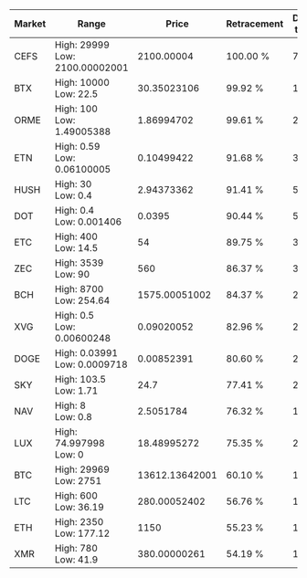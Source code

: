 | Market | Range | Price| Retracement | Doubles to 50% |
| --- | --- | --- | --- | --- |
| CEFS | High: 29999<br />Low: 2100.00002001 | 2100.00004 | 100.00 % | 7.64 |
| BTX | High: 10000<br />Low: 22.5 | 30.35023106 | 99.92 % | 165.11 |
| ORME | High: 100<br />Low: 1.49005388 | 1.86994702 | 99.61 % | 27.14 |
| ETN | High: 0.59<br />Low: 0.06100005 | 0.10499422 | 91.68 % | 3.10 |
| HUSH | High: 30<br />Low: 0.4 | 2.94373362 | 91.41 % | 5.16 |
| DOT | High: 0.4<br />Low: 0.001406 | 0.0395 | 90.44 % | 5.08 |
| ETC | High: 400<br />Low: 14.5 | 54 | 89.75 % | 3.84 |
| ZEC | High: 3539<br />Low: 90 | 560 | 86.37 % | 3.24 |
| BCH | High: 8700<br />Low: 254.64 | 1575.00051002 | 84.37 % | 2.84 |
| XVG | High: 0.5<br />Low: 0.00600248 | 0.09020052 | 82.96 % | 2.80 |
| DOGE | High: 0.03991<br />Low: 0.0009718 | 0.00852391 | 80.60 % | 2.40 |
| SKY | High: 103.5<br />Low: 1.71 | 24.7 | 77.41 % | 2.13 |
| NAV | High: 8<br />Low: 0.8 | 2.5051784 | 76.32 % | 1.76 |
| LUX | High: 74.997998<br />Low: 0 | 18.48995272 | 75.35 % | 2.03 |
| BTC | High: 29969<br />Low: 2751 | 13612.13642001 | 60.10 % | 1.20 |
| LTC | High: 600<br />Low: 36.19 | 280.00052402 | 56.76 % | 1.14 |
| ETH | High: 2350<br />Low: 177.12 | 1150 | 55.23 % | 1.10 |
| XMR | High: 780<br />Low: 41.9 | 380.00000261 | 54.19 % | 1.08 |
